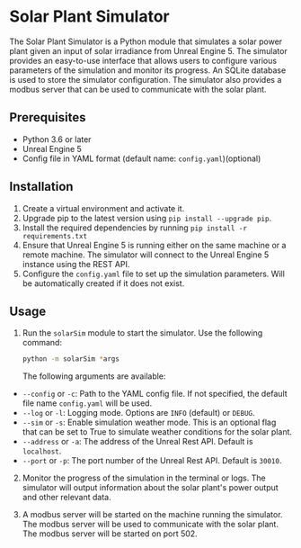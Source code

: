 # Solar Plant Simulator

The Solar Plant Simulator is a Python module that simulates a solar power plant given an input of solar irradiance from Unreal Engine 5. The simulator provides an easy-to-use interface that allows users to configure various parameters of the simulation and monitor its progress. An SQLite database is used to store the simulator configuration. The simulator also provides a modbus server that can be used to communicate with the solar plant.

## Prerequisites

- Python 3.6 or later
- Unreal Engine 5
- Config file in YAML format (default name: `config.yaml`)(optional)

## Installation

1. Create a virtual environment and activate it.
2. Upgrade pip to the latest version using `pip install --upgrade pip`.
3. Install the required dependencies by running `pip install -r requirements.txt`
4. Ensure that Unreal Engine 5 is running either on the same machine or a remote machine. The simulator will connect to the Unreal Engine 5 instance using the REST API.
5. Configure the `config.yaml` file to set up the simulation parameters. Will be automatically created if it does not exist.

## Usage

1. Run the `solarSim` module to start the simulator. Use the following command:
   ```bash
   python -m solarSim *args
   ```

    The following arguments are available:

- `--config` or `-c`: Path to the YAML config file. If not specified, the default file name `config.yaml` will be used.
- `--log` or `-l`: Logging mode. Options are `INFO` (default) or `DEBUG`.
- `--sim` or `-s`: Enable simulation weather mode. This is an optional flag that can be set to True to simulate weather conditions for the solar plant.
- `--address` or `-a`: The address of the Unreal Rest API. Default is `localhost`.
- `--port` or `-p`: The port number of the Unreal Rest API. Default is `30010`.

2. Monitor the progress of the simulation in the terminal or logs. The simulator will output information about the solar plant's power output and other relevant data.

3. A modbus server will be started on the machine running the simulator. The modbus server will be used to communicate with the solar plant. The modbus server will be started on port 502.


